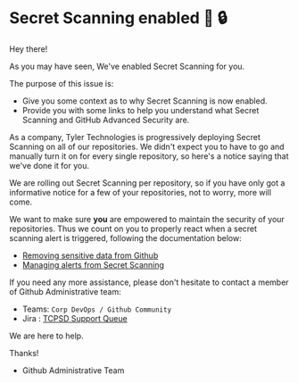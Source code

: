 # Secret Scanning enabled :wave: :lock:

Hey there!

As you may have seen, We've enabled Secret Scanning for you.


The purpose of this issue is:

- Give you some context as to why Secret Scanning is now enabled.
- Provide you with some links to help you understand what Secret Scanning and GitHub Advanced Security are.

As a company, Tyler Technologies is progressively deploying Secret Scanning on all of our repositories. We didn't expect you to have to go and manually turn it on for every single repository, so here's a notice saying that we've done it for you.

We are rolling out Secret Scanning per repository, so if you have only got a informative notice for a few of your repositories, not to worry, more will come.

We want to make sure **you** are empowered to maintain the security of your repositories. Thus we count on you to properly react when a secret scanning alert is triggered, following the documentation below:

- [Removing sensitive data from Github](https://docs.github.com/en/authentication/keeping-your-account-and-data-secure/removing-sensitive-data-from-a-repository)
- [Managing alerts from Secret Scanning](https://docs.github.com/en/enterprise-cloud@latest/code-security/secret-scanning/managing-alerts-from-secret-scanning)


If you need any more assistance, please don't hesitate to contact a member of Github Administrative team:
- Teams: `Corp DevOps / Github Community`
- Jira : [TCPSD Support Queue](https://tylerjira.tylertech.com/servicedesk/customer/portal/21)

We are here to help.

Thanks!

- Github Administrative Team
